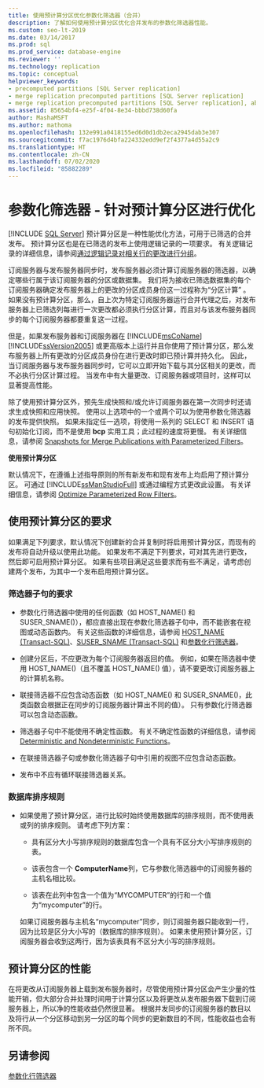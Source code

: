 ```yaml
---
title: 使用预计算分区优化参数化筛选器（合并）
description: 了解如何使用预计算分区优化合并发布的参数化筛选器性能。
ms.custom: seo-lt-2019
ms.date: 03/14/2017
ms.prod: sql
ms.prod_service: database-engine
ms.reviewer: ''
ms.technology: replication
ms.topic: conceptual
helpviewer_keywords:
- precomputed partitions [SQL Server replication]
- merge replication precomputed partitions [SQL Server replication]
- merge replication precomputed partitions [SQL Server replication], about precomputed partitions
ms.assetid: 85654bf4-e25f-4f04-8e34-bbbd738d60fa
author: MashaMSFT
ms.author: mathoma
ms.openlocfilehash: 132e991a0418155ed6d0d1db2eca2945dab3e307
ms.sourcegitcommit: f7ac1976d4bfa224332edd9ef2f4377a4d55a2c9
ms.translationtype: HT
ms.contentlocale: zh-CN
ms.lasthandoff: 07/02/2020
ms.locfileid: "85882289"
---
```

# <a name="parameterized-filters---optimize-for-precomputed-partitions"></a>参数化筛选器 - 针对预计算分区进行优化
[!INCLUDE [SQL Server](../../../includes/applies-to-version/sqlserver.md)]
  预计算分区是一种性能优化方法，可用于已筛选的合并发布。 预计算分区也是在已筛选的发布上使用逻辑记录的一项要求。 有关逻辑记录的详细信息，请参阅[通过逻辑记录对相关行的更改进行分组](../../../relational-databases/replication/merge/group-changes-to-related-rows-with-logical-records.md)。  
  
 订阅服务器与发布服务器同步时，发布服务器必须计算订阅服务器的筛选器，以确定哪些行属于该订阅服务器的分区或数据集。 我们将为接收已筛选数据集的每个订阅服务器确定发布服务器上的更改的分区成员身份这一过程称为“分区计算”  。 如果没有预计算分区，那么，自上次为特定订阅服务器运行合并代理之后，对发布服务器上已筛选列每进行一次更改都必须执行分区计算，而且对与该发布服务器同步的每个订阅服务器都要重复这一过程。  
  
 但是，如果发布服务器和订阅服务器在 [!INCLUDE[msCoName](../../../includes/msconame-md.md)] [!INCLUDE[ssVersion2005](../../../includes/ssversion2005-md.md)] 或更高版本上运行并且你使用了预计算分区，那么发布服务器上所有更改的分区成员身份在进行更改时即已预计算并持久化。 因此，当订阅服务器与发布服务器同步时，它可以立即开始下载与其分区相关的更改，而不必执行分区计算过程。 当发布中有大量更改、订阅服务器或项目时，这样可以显著提高性能。  
  
 除了使用预计算分区外，预先生成快照和/或允许订阅服务器在第一次同步时还请求生成快照和应用快照。 使用以上选项中的一个或两个可以为使用参数化筛选器的发布提供快照。 如果未指定任一选项，将使用一系列的 SELECT 和 INSERT 语句初始化订阅，而不是使用 **bcp** 实用工具；此过程的速度将更慢。 有关详细信息，请参阅 [Snapshots for Merge Publications with Parameterized Filters](../../../relational-databases/replication/create-a-snapshot-for-a-merge-publication-with-parameterized-filters.md)。  
  
 **使用预计算分区**  
  
 默认情况下，在遵循上述指导原则的所有新发布和现有发布上均启用了预计算分区。 可通过 [!INCLUDE[ssManStudioFull](../../../includes/ssmanstudiofull-md.md)] 或通过编程方式更改此设置。 有关详细信息，请参阅 [Optimize Parameterized Row Filters](../../../relational-databases/replication/publish/optimize-parameterized-row-filters.md)。  
  
## <a name="requirements-for-using-precomputed-partitions"></a>使用预计算分区的要求  
 如果满足下列要求，默认情况下创建新的合并复制时将启用预计算分区，而现有的发布将自动升级以使用此功能。 如果发布不满足下列要求，可对其先进行更改，然后即可启用预计算分区。 如果有些项目满足这些要求而有些不满足，请考虑创建两个发布，为其中一个发布启用预计算分区。  
  
### <a name="requirements-for-filter-clauses"></a>筛选器子句的要求  
  
-   参数化行筛选器中使用的任何函数（如 HOST_NAME() 和 SUSER_SNAME()），都应直接出现在参数化筛选器子句中，而不能嵌套在视图或动态函数内。 有关这些函数的详细信息，请参阅 [HOST_NAME (Transact-SQL)](../../../t-sql/functions/host-name-transact-sql.md)、[SUSER_SNAME (Transact-SQL)](../../../t-sql/functions/suser-sname-transact-sql.md) 和[参数化行筛选器](../../../relational-databases/replication/merge/parameterized-filters-parameterized-row-filters.md)。  
  
-   创建分区后，不应更改为每个订阅服务器返回的值。 例如，如果在筛选器中使用 HOST_NAME()（且不覆盖 HOST_NAME() 值），请不要更改订阅服务器上的计算机名称。  
  
-   联接筛选器不应包含动态函数（如 HOST_NAME() 和 SUSER_SNAME()，此类函数会根据正在同步的订阅服务器计算出不同的值）。 只有参数化行筛选器可以包含动态函数。  
  
-   筛选器子句中不能使用不确定性函数。 有关不确定性函数的详细信息，请参阅 [Deterministic and Nondeterministic Functions](../../../relational-databases/user-defined-functions/deterministic-and-nondeterministic-functions.md)。  
  
-   在联接筛选器子句或参数化筛选器子句中引用的视图不应包含动态函数。  
  
-   发布中不应有循环联接筛选器关系。  
  
### <a name="database-collation"></a>数据库排序规则  
  
-   如果使用了预计算分区，进行比较时始终使用数据库的排序规则，而不使用表或列的排序规则。 请考虑下列方案：  
  
    -   具有区分大小写排序规则的数据库包含一个具有不区分大小写排序规则的表。  
  
    -   该表包含一个 **ComputerName**列，它与参数化筛选器中的订阅服务器的主机名相比较。  
  
    -   该表在此列中包含一个值为“MYCOMPUTER”的行和一个值为“mycomputer”的行。  
  
     如果订阅服务器与主机名“mycomputer”同步，则订阅服务器只能收到一行，因为比较是区分大小写的（数据库的排序规则）。 如果未使用预计算分区，订阅服务器会收到这两行，因为该表具有不区分大小写的排序规则。  
  
## <a name="performance-of-precomputed-partitions"></a>预计算分区的性能  
 在将更改从订阅服务器上载到发布服务器时，尽管使用预计算分区会产生少量的性能开销，但大部分合并处理时间用于计算分区以及将更改从发布服务器下载到订阅服务器上，所以净的性能收益仍然很显著。 根据并发同步的订阅服务器的数目以及将行从一个分区移动到另一分区的每个同步的更新数目的不同，性能收益也会有所不同。  
  
## <a name="see-also"></a>另请参阅  
 [参数化行筛选器](../../../relational-databases/replication/merge/parameterized-filters-parameterized-row-filters.md)  
  
  
